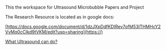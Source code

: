 This the workspace for Ultrasound Microbubble Papers and Project

The Research Resource is located as in google docs:

[https://docs.google.com/document/d/1dzJXpDdfKDIRev7ofM53ITHMHcY2VvMq0cCIkd9tVKM/edit?usp=sharing](https://)

[What Ultrasound can do?](https://https://songp.ece.illinois.edu/research/super-resolution-imaging/)
